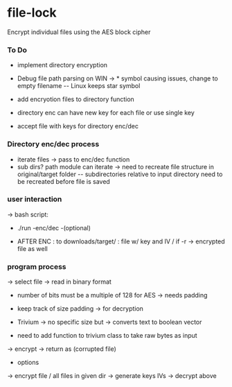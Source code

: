 # file-lock
Encrypt individual files using the AES block cipher

### To Do

- implement directory encryption
- Debug file path parsing on WIN -> * symbol causing issues, change to empty filename
-- Linux keeps star symbol
- add encryotion files to directory function

- directory enc can have new key for each file or use single key
- accept file with keys for directory enc/dec

### Directory enc/dec process

- iterate files -> pass to enc/dec function
- sub dirs? path module can iterate -> need to recreate file structure in original/target folder
-- subdirectories relative to input directory need to be recreated before file is saved


### user interaction
-> bash script:
- ./run <path> -enc/dec -<key>(optional)


- AFTER ENC : to downloads/target/ :
	 file w/ key and IV / 
	 if -r -> encrypted file as well



### program process
-> select file
-> read in binary format 

 - number of bits must be a multiple of 128 for AES -> needs padding
 - keep track of size padding -> for decryption

 - Trivium -> no specific size but -> converts text to boolean vector 
 - need to add function to trivium class to take raw bytes as input

-> encrypt 
-> return as (corrupted file) 


- options

-> encrypt file / all files in given dir
-> generate keys IVs
-> decrypt above
